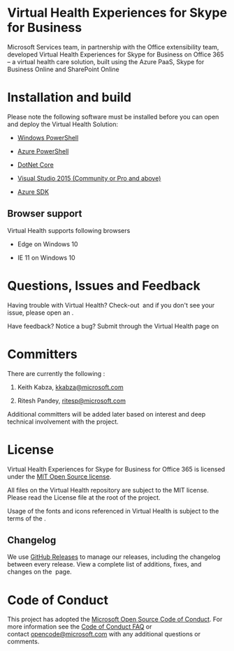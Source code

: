 ﻿Virtual Health Experiences for Skype for Business
=================================================

Microsoft Services team, in partnership with the Office extensibility team,
developed Virtual Health Experiences for Skype for Business on Office 365 – a
virtual health care solution, built using the Azure PaaS, Skype for Business Online and
SharePoint Online

Installation and build
======================

Please note the following software must be installed before you can open and
deploy the Virtual Health Solution:

-   [Windows
    PowerShell](https://www.microsoft.com/en-us/download/details.aspx?id=50395)

-   [Azure PowerShell](http://go.microsoft.com/?linkid=9811175)

-   [DotNet Core](https://www.microsoft.com/net/core#windows)

-   [Visual Studio 2015 (Community or Pro and
    above)](https://www.visualstudio.com/en-us/products/vs-2015-product-editions.aspx?wt.mc_id=github_microsoft_mattercenter)

-   [Azure SDK](https://go.microsoft.com/fwlink/?LinkId=518003&clcid=0x409)


Browser support
---------------

Virtual Health supports following browsers

-   Edge on Windows 10

-   IE 11 on Windows 10

Questions, Issues and Feedback
==============================

Having trouble with Virtual Health? Check-out  and if you don't see your issue,
please open an .

Have feedback? Notice a bug? Submit through the Virtual Health page on 

Committers
==========

There are currently the following :

1.  Keith Kabza, <kkabza@microsoft.com>

2.  Ritesh Pandey, <ritesp@microsoft.com>

Additional committers will be added later based on interest and deep technical
involvement with the project.

License
=======

Virtual Health Experiences for Skype for Business for Office 365 is licensed
under the [MIT Open Source license](http://opensource.org/licenses/MIT).

All files on the Virtual Health repository are subject to the MIT license.
Please read the License file at the root of the project.

Usage of the fonts and icons referenced in Virtual Health is subject to the
terms of the .

Changelog
---------

We use [GitHub Releases](https://github.com/blog/1547-release-your-software) to
manage our releases, including the changelog between every release. View a
complete list of additions, fixes, and changes on the  page.

Code of Conduct
===============

This project has adopted the [Microsoft Open Source Code of
Conduct](https://opensource.microsoft.com/codeofconduct/). For more information
see the [Code of Conduct
FAQ](https://opensource.microsoft.com/codeofconduct/faq/) or
contact <opencode@microsoft.com> with any additional questions or comments.
